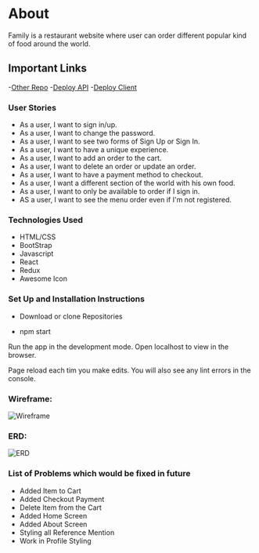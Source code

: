 # About

Family is a restaurant website where user can order different popular kind of food around the world.

## Important Links

-[Other Repo](https://github.com/erick3422/family-frontend)
-[Deploy API](https://young-mesa-85080.herokuapp.com)
-[Deploy Client](https://erick3422.github.io/family-frontend/menu)

### User Stories

- As a user, I want to sign in/up.
- As a user, I want to change the password.
- As a user, I want to see two forms of Sign Up or Sign In.
- As a user, I want to have a unique experience.
- As a user, I want to add an order to the cart.
- As a user, I want to delete an order or update an order.
- As a user, I want to have a payment method to checkout.
- As a user, I want a different section of the world with his own food.
- As a user, I want to only be available to order if I sign in.
- AS a user, I want to see the menu order even if I'm not registered.

### Technologies Used

- HTML/CSS
- BootStrap
- Javascript
- React
- Redux
- Awesome Icon


### Set Up and Installation Instructions 

- Download or clone Repositories 
  
- npm start 

Run the app in the development mode.
Open localhost to view in the browser.

Page reload each tim you make edits.
You will also see any lint errors in the console.



### Wireframe:

![Wireframe](https://i.imgur.com/ayfbSd3.png)

### ERD:

![ERD](https://i.imgur.com/xZLUmYf.png)


### List of Problems which would be fixed in future

- Added Item to Cart 
- Added Checkout Payment 
- Delete Item from the Cart
- Added Home Screen 
- Added About Screen 
- Styling all Reference Mention 
- Work in Profile Styling 